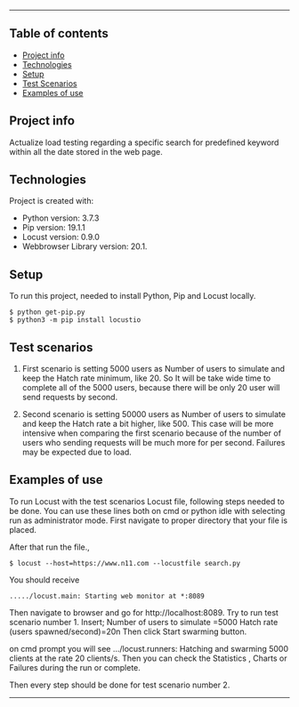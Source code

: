 -------------------------------------------------------
## Table of contents
* [Project info](#project-info)
* [Technologies](#technologies)
* [Setup](#setup)
* [Test Scenarios](#test-scenarios)
* [Examples of use](#examples-of-use)

## Project info
Actualize load testing regarding a specific search for predefined keyword within all the date stored in the web page.
	
## Technologies
Project is created with:
* Python version: 3.7.3
* Pip version: 19.1.1 
* Locust version: 0.9.0
* Webbrowser Library version: 20.1.
	
## Setup
To run this project, needed to install Python, Pip and Locust locally.

```
$ python get-pip.py
$ python3 -m pip install locustio
```

## Test scenarios
1) First scenario is setting 5000 users as Number of users to simulate and keep the Hatch rate minimum, like 20.
So It will be take wide time to complete all of the 5000 users, because there will be only 20 user will send requests by second. 

2) Second scenario is setting 50000 users as Number of users to simulate and keep the Hatch rate a bit higher, like 500.
This case will be more intensive when comparing the first scenario because of the number of users who sending requests will be much more for per second. 
Failures may be expected due to load.

## Examples of use
To run Locust with the test scenarios Locust file, following steps needed to be done.
You can use these lines both on cmd or python idle with selecting run as administrator mode. 
First navigate to proper directory that your file is placed.

After that run the file.,
```
$ locust --host=https://www.n11.com --locustfile search.py
```

You should receive 
```
...../locust.main: Starting web monitor at *:8089
```

Then navigate to browser and go for http://localhost:8089.
Try to run test scenario number 1. Insert;
Number of users to simulate =5000
Hatch rate (users spawned/second)=20n
Then click Start swarming button.

on cmd prompt you will see .../locust.runners: Hatching and swarming 5000 clients at the rate 20 clients/s.
Then you can check the Statistics , Charts or Failures during the run or complete.

Then every step should be done for test scenario number 2.

-----------------------------------------------------------


